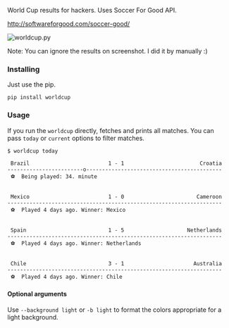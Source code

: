 World Cup results for hackers. Uses Soccer For Good API.

http://softwareforgood.com/soccer-good/

![worldcup.py](http://i.imgur.com/DTUomdM.png)

Note: You can ignore the results on screenshot. I did it by manually :)


### Installing

Just use the pip.

    pip install worldcup

### Usage

If you run the `worldcup` directly, fetches and prints all matches.
You can pass `today` or `current` options to filter matches.


    $ worldcup today

     Brazil                         1 - 1                        Croatia
    ------------------------o-------------------------------------------
     ⚽  Being played: 34. minute


     Mexico                         1 - 0                       Cameroon
    --------------------------------------------------------------------
     ⚽  Played 4 days ago. Winner: Mexico


     Spain                          1 - 5                    Netherlands
    --------------------------------------------------------------------
     ⚽  Played 4 days ago. Winner: Netherlands


     Chile                          3 - 1                      Australia
    --------------------------------------------------------------------
     ⚽  Played 4 days ago. Winner: Chile


#### Optional arguments
Use `--background light` or `-b light` to format the colors appropriate for a light
background.

